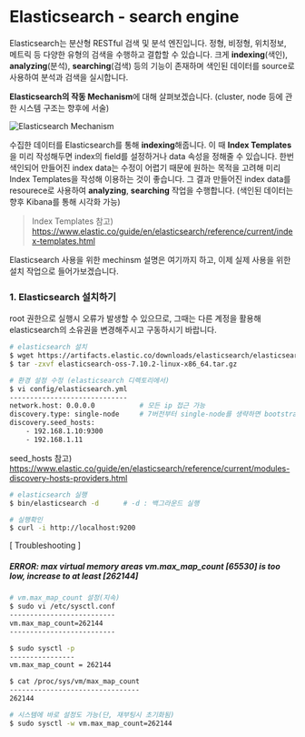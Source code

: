 # Elasticsearch - search engine





Elasticsearch는 분산형 RESTful 검색 및 분석 엔진입니다. 정형, 비정형, 위치정보, 메트릭 등 다양한 유형의 검색을 수행하고 결합할 수 있습니다. 크게 **indexing**(색인), **analyzing**(분석), **searching**(검색) 등의 기능이 존재하며 색인된 데이터를 source로 사용하여 분석과 검색을 실시합니다. 

**Elasticsearch의 작동 Mechanism**에 대해 살펴보겠습니다. (cluster, node 등에 관한 시스템 구조는 향후에 서술)



![Elasticsearch Mechanism](C:\Users\hcwan\AppData\Roaming\Typora\typora-user-images\image-20220127154025683.png)



수집한 데이터를 Elasticsearch를 통해 **indexing**해줍니다. 이 때 **Index Templates**을 미리 작성해두면 index의 field를 설정하거나 data 속성을 정해줄 수 있습니다. 한번 색인되어 만들어진 index data는 수정이 어렵기 때문에 원하는 목적을 고려해 미리 Index Templates을 작성해 이용하는 것이 좋습니다. 그 결과 만들어진 index data를 resourece로 사용하여 **analyzing**, **searching** 작업을 수행합니다. (색인된 데이터는 향후 Kibana를 통해 시각화 가능)

> Index Templates 참고) https://www.elastic.co/guide/en/elasticsearch/reference/current/index-templates.html

Elasticsearch 사용을 위한 mechinsm 설명은 여기까지 하고, 이제 실제 사용을 위한 설치 작업으로 들어가보겠습니다.



### 1. Elasticsearch 설치하기

root 권한으로 실행시 오류가 발생할 수 있으므로, 그때는 다른 계정을 활용해 elasticsearch의 소유권을 변경해주시고 구동하시기 바랍니다.

```bash
# elasticsearch 설치
$ wget https://artifacts.elastic.co/downloads/elasticsearch/elasticsearch-oss-7.10.2-linux-x86_64.tar.gz
$ tar -zxvf elasticsearch-oss-7.10.2-linux-x86_64.tar.gz
```



```bash
# 환경 설정 수정 (elasticsearch 디렉토리에서)
$ vi config/elasticsearch.yml
-----------------------------
network.host: 0.0.0.0			# 모든 ip 접근 가능
discovery.type: single-node		# 7버전부터 single-node를 생략하면 bootstrap fail
discovery.seed_hosts:
    - 192.168.1.10:9300
    - 192.168.1.11
```

seed_hosts 참고) https://www.elastic.co/guide/en/elasticsearch/reference/current/modules-discovery-hosts-providers.html



```bash
# elasticsearch 실행
$ bin/elasticsearch -d		# -d : 백그라운드 실행

# 실행확인
$ curl -i http://localhost:9200
```





 [ Troubleshooting ]

##### ERROR: max virtual memory areas vm.max_map_count [65530] is too low, increase to at least [262144]

```bash
# vm.max_map_count 설정(지속)
$ sudo vi /etc/sysctl.conf
--------------------------
vm.max_map_count=262144
--------------------------

$ sudo sysctl -p
----------------
vm.max_map_count = 262144

$ cat /proc/sys/vm/max_map_count
--------------------------------
262144

# 시스템에 바로 설정도 가능(단, 재부팅시 초기화됨)
$ sudo sysctl -w vm.max_map_count=262144
```



